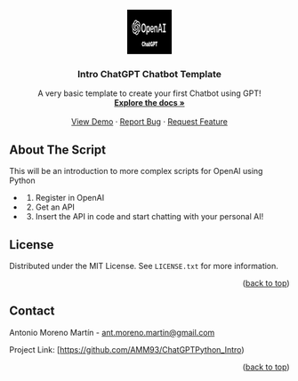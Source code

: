 <!-- PROJECT LOGO -->
<br />
<div align="center">
  <a href="https://github.com/AMM93/ChatGPTPython_Intro">
    <img src="images/logo_chatgpt.png" alt="Logo" width="80" height="80">
  </a>

  <h3 align="center">Intro ChatGPT Chatbot Template</h3>

  <p align="center">
    A very basic template to create your first Chatbot using GPT!
    <br />
    <a href="https://github.com/AMM93/ChatGPTPython_Intro"><strong>Explore the docs »</strong></a>
    <br />
    <br />
    <a href="https://github.com/AMM93/ChatGPTPython_Intro">View Demo</a>
    ·
    <a href="https://github.com/AMM93/ChatGPTPython_Introissues">Report Bug</a>
    ·
    <a href="https://github.com/AMM93/ChatGPTPython_Intro">Request Feature</a>
  </p>
</div>


<!-- ABOUT THE SCRIPT -->
## About The Script

This will be an introduction to more complex scripts for OpenAI using Python

* 1. Register in OpenAI
* 2. Get an API 
* 3. Insert the API in code and start chatting with your personal AI!



<!-- LICENSE -->
## License

Distributed under the MIT License. See `LICENSE.txt` for more information.

<p align="right">(<a href="#readme-top">back to top</a>)</p>



<!-- CONTACT -->
## Contact

Antonio Moreno Martín - ant.moreno.martin@gmail.com

Project Link: [https://github.com/AMM93/ChatGPTPython_Intro)

<p align="right">(<a href="#readme-top">back to top</a>)</p>

